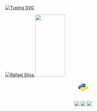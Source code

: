 <!--<img width=110% src="https://capsule-render.vercel.app/api?type=waving&color=#DCDCDC&height=10&section=header"/>
 -->
[![Typing SVG](https://readme-typing-svg.herokuapp.com/?color=DCDCDC&size=35&center=true&vCenter=true&width=1000&lines=Hello,+my+name+is+Rafael+Silva;I+from+BRASIL+in+Fortaleza,+CE;I+study+Python,+Database,+Power+BI;I+love+technology!+You`re+very+welcome!+)](https://git.io/typing-svg)
<div>
  <a href="https://github.com/FRafaelS">
  <img width="55%" height="200px" src="https://github-readme-stats.vercel.app/api?username=frafaels&show_icons=true&theme=moltack&include_all_commits=true&count_private=true&hide_border=false&title_color=DCDCDC&icon_color=66CDAA&text_color=F5F5F5&bg_color=0d1117" alt="Rafael Silva" />
  <img width="44%" height="200px" src="https://github-readme-stats.vercel.app/api/top-langs/?username=frafaels&layout=compact&theme=moltack&hide_border=true&title_color=F5F5F5&text_color=66CDAA&bg_color=0d1117" />
    
</div>    

  <div style="display: inline_block" align="center"><br>
  <!--<img align="center" alt="Rafa-Js" height="30" width="40" src="https://raw.githubusercontent.com/devicons/devicon/master/icons/javascript/javascript-plain.svg">
  <img align="center" alt="Rafa-Ts" height="30" width="40" src="https://raw.githubusercontent.com/devicons/devicon/master/icons/typescript/typescript-plain.svg">
  <img align="center" alt="Rafa-React" height="30" width="40" src="https://raw.githubusercontent.com/devicons/devicon/master/icons/react/react-original.svg"> 
  <img align="center" alt="Rafa-HTML" height="30" width="40" src="https://raw.githubusercontent.com/devicons/devicon/master/icons/html5/html5-original.svg">
  <img align="center" alt="Rafa-CSS" height="30" width="40" src="https://raw.githubusercontent.com/devicons/devicon/master/icons/css3/css3-original.svg">
-->
  <img align="center" alt="Rafa-Python" height="30" width="40" src="https://raw.githubusercontent.com/devicons/devicon/master/icons/python/python-original.svg">
 <!-- <img align="center" alt="Rafa-Csharp" height="30" width="40" src="https://raw.githubusercontent.com/devicons/devicon/master/icons/csharp/csharp-original.svg">
  <img align="right" alt="Rafa-pic" height="150" style="border-radius:50px;" src="https://media.discordapp.net/attachments"> -->
</div>
  
  ##
  
  <div align="center" > 
  <a href="https://www.youtube.com" target="_blank"><img src="https://img.shields.io/badge/YouTube-FF0000?style=for-the-badge&logo=youtube&logoColor=white" target="_blank"></a>
  <a href="https://instagram.com/rafaelsilva_mt07" target="_blank"><img src="https://img.shields.io/badge/-Instagram-%23E4405F?style=for-the-badge&logo=instagram&logoColor=white" target="_blank"></a>
  <a href = "mailto:ps.raphael.ps@gmail.com"><img src="https://img.shields.io/badge/-Gmail-%23333?style=for-the-badge&logo=gmail&logoColor=white" target="_blank"></a>
    <!--
    <a href="https://discord.gg/wagxzStdcR" target="_blank"><img src="https://img.shields.io/badge/Discord-7289DA?style=for-the-badge&logo=discord&logoColor=white" target="_blank"></a> 
 
  <a href="https://www.linkedin.com/in/rafaella-ballerini-45875016a" target="_blank"><img src="https://img.shields.io/badge/-LinkedIn-%230077B5?style=for-the-badge&logo=linkedin&logoColor=white" target="_blank"></a> 
  -->
</div>
